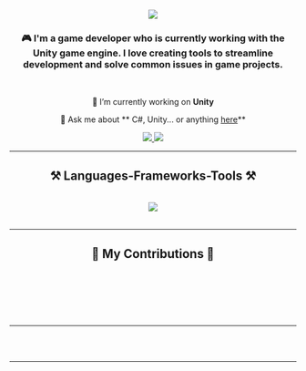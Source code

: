
<h1 align="center">
    <img src="https://readme-typing-svg.herokuapp.com/?font=Righteous&size=35&center=true&vCenter=true&width=500&height=70&duration=4000&lines=Hi+There!+👋;+I'm+Batuhan+Çakmakçıoğlu!;" />
</h1>

<h3 align="center">🎮 I'm a game developer who is currently working with the Unity game engine. I love creating tools to streamline development and solve common issues in game projects.</h3>

<br/>

<div align="center">
 
 🔭 I’m currently working on **Unity**

💬 Ask me about ** C#, Unity... or anything [here](https://github.com/batuhanckmkc/batuhanckmkc/issues)**

 </div>
 
<div align="center"> 
  <a href="mailto:cakmakcioglu.batu@gmail.com">
    <img src="https://img.shields.io/badge/Gmail-333333?style=for-the-badge&logo=gmail&logoColor=red" />
  </a>
  <a href="https://linkedin.com/in/batuhanckmkc" target="_blank">
    <img src="https://img.shields.io/badge/LinkedIn-0077B5?style=for-the-badge&logo=linkedin&logoColor=white" target="_blank" />
  </a>
</div>

 <hr/>
 
<h2 align="center">⚒️ Languages-Frameworks-Tools ⚒️</h2>
<br/>
<div align="center">
    <img src="https://skillicons.dev/icons?i=git,cs,unity,rider" />
</div>

<br/>
<hr/>

<div align="center">
  <h2>🐍 My Contributions 🐍</h2>
  <br>
  
  
  <br/><br/><br/>
</div>

<hr/>

<br/><br/>

<hr/>
